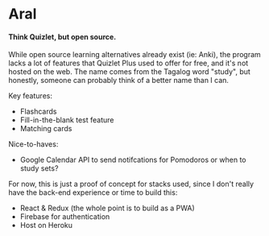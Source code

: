 # Aral
#### Think Quizlet, but open source.
While open source learning alternatives already exist (ie: Anki), the program lacks a lot of features that Quizlet Plus used to offer for free, and it's not hosted on the web. The name comes from the Tagalog word "study", but honestly, someone can probably think of a better name than I can.

Key features:
* Flashcards
* Fill-in-the-blank test feature
* Matching cards

Nice-to-haves: 
* Google Calendar API to send notifcations for Pomodoros or when to study sets?

For now, this is just a proof of concept for stacks used, since I don't really have the back-end experience or time to build this:
* React & Redux (the whole point is to build as a PWA)
* Firebase for authentication
* Host on Heroku
